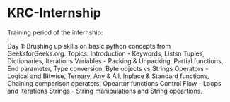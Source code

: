 # KRC-Internship

Training period of the internship:

Day 1:
Brushing up skills on basic python concepts from GeeksforGeeks.org.
  Topics:
    Introduction - Keywords, Listsn Tuples, Dictionaries, Iterations
    Variables - Packing & Unpacking, Partial functions, End parameter, Type conversion, Byte objects vs Strings
    Operators - Logical and Bitwise, Ternary, Any & All, Inplace & Standard functions, Chaining comparison operators, Opeartor functions
    Control Flow - Loops and Iterations
    Strings - String manipulations and String opeartions.
